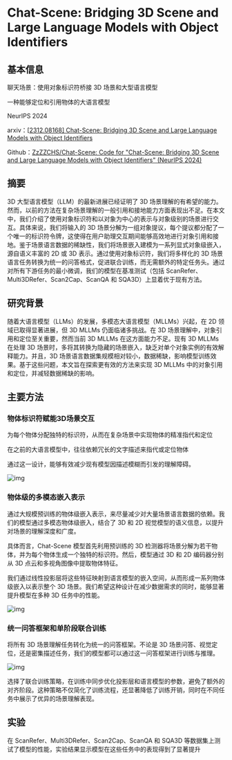 # Chat-Scene: Bridging 3D Scene and Large Language Models with Object Identifiers

## 基本信息

聊天场景：使用对象标识符桥接 3D 场景和大型语言模型

一种能够定位和引用物体的大语言模型

NeurIPS 2024

arxiv：[[2312.08168\] Chat-Scene: Bridging 3D Scene and Large Language Models with Object Identifiers](https://arxiv.org/abs/2312.08168)

Github：[ZzZZCHS/Chat-Scene: Code for "Chat-Scene: Bridging 3D Scene and Large Language Models with Object Identifiers" (NeurIPS 2024)](https://github.com/ZzZZCHS/Chat-Scene)

## 摘要

3D 大型语言模型（LLM）的最新进展已经证明了 3D 场景理解的有希望的能力。然而，以前的方法在复杂场景理解的一般引用和接地能力方面表现出不足。在本文中，我们介绍了使用对象标识符和以对象为中心的表示与对象级别的场景进行交互。具体来说，我们将输入的 3D 场景分解为一组对象提议，每个提议都分配了一个唯一的标识符令牌，这使得在用户助理交互期间能够高效地进行对象引用和接地。鉴于场景语言数据的稀缺性，我们将场景嵌入建模为一系列显式对象级嵌入，源自语义丰富的 2D 或 3D 表示。通过使用对象标识符，我们将多样化的 3D 场景语言任务转换为统一的问答格式，促进联合训练，而无需额外的特定任务头。通过对所有下游任务的最小微调，我们的模型在基准测试（包括 ScanRefer、Multi3DRefer、Scan2Cap、ScanQA 和 SQA3D）上显着优于现有方法。

## 研究背景

随着大语言模型（LLMs）的发展，多模态大语言模型（MLLMs）兴起，在 2D 领域已取得显著进展，但 3D MLLMs 仍面临诸多挑战。在 3D 场景理解中，对象引用和定位至关重要，然而当前 3D MLLMs 在这方面能力不足。现有 3D MLLMs 在处理 3D 场景时，多将其转换为隐藏的场景嵌入，缺乏对单个对象实例的有效解释能力。并且，3D 场景语言数据集规模相对较小，数据稀缺，影响模型训练效果。基于这些问题，本文旨在探索更有效的方法来实现 3D MLLMs 中的对象引用和定位，并减轻数据稀缺的影响。

## 主要方法

### 物体标识符赋能3D场景交互

为每个物体分配独特的标识符，从而在复杂场景中实现物体的精准指代和定位

在之前的大语言模型中，往往依赖冗长的文字描述来指代或定位物体

通过这一设计，能够有效减少现有模型因描述模糊而引发的理解障碍。

![img](http://public.file.lvshuhuai.cn/图床\640-1731408634135-7.png)

### 物体级的多模态嵌入表示

通过大规模预训练的物体级嵌入表示，来尽量减少对大量场景语言数据的依赖。我们的模型通过多模态物体级嵌入，结合了 3D 和 2D 视觉模型的语义信息，以提升对场景的理解深度和广度。

具体而言，Chat-Scene 模型首先利用预训练的 3D 检测器将场景分解为若干物体，并为每个物体生成一个独特的标识符。然后，模型通过 3D 和 2D 编码器分别从 3D 点云和多视角图像中提取物体特征。

我们通过线性投影层将这些特征映射到语言模型的嵌入空间，从而形成一系列物体级嵌入以表示整个 3D 场景。我们希望这种设计在减少数据需求的同时，能够显著提升模型在多种 3D 任务中的性能。

![img](http://public.file.lvshuhuai.cn/图床\640-1731408706671-10.png)

### 统一问答框架和单阶段联合训练

将所有 3D 场景理解任务转化为统一的问答框架。不论是 3D 场景问答、视觉定位，还是密集描述任务，我们的模型都可以通过这一问答框架进行训练与推理。

![img](http://public.file.lvshuhuai.cn/图床\640-1731408752690-13.png)

选择了联合训练策略，在训练中同步优化投影层和语言模型的参数，避免了额外的对齐阶段。这种策略不仅简化了训练流程，还显著降低了训练开销，同时在不同任务中展示了优异的场景理解表现。

## 实验

在 ScanRefer、Multi3DRefer、Scan2Cap、ScanQA 和 SQA3D 等数据集上测试了模型的性能，实验结果显示模型在这些任务中的表现得到了显著提升